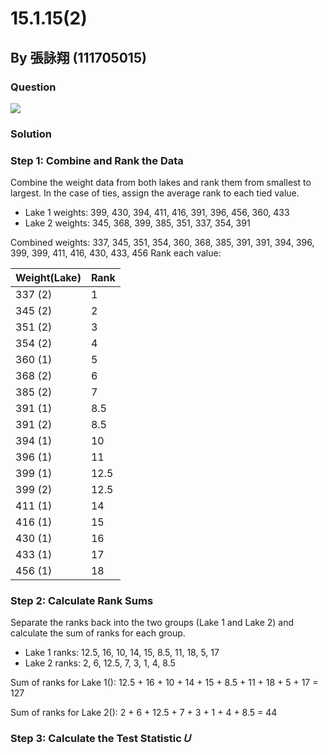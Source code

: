 
# 15.1.15(2)
## By 張詠翔 (111705015)

### Question
<img src="https://github.com/HWTeng-Course/202402-Statistics/assets/162154266/b55b03ea-f711-4d15-b314-77dfc83937cf">



### Solution

### Step 1: Combine and Rank the Data
Combine the weight data from both lakes and rank them from smallest to largest. In the case of ties, assign the average rank to each tied value.
-   Lake 1 weights: 399, 430, 394, 411, 416, 391, 396, 456, 360, 433
-   Lake 2 weights: 345, 368, 399, 385, 351, 337, 354, 391

Combined weights: 337, 345, 351, 354, 360, 368, 385, 391, 391, 394, 396, 399, 399, 411, 416, 430, 433, 456
Rank each value:

| Weight(Lake) | Rank      |
|--------------|-----------|
| 337 (2)      | 1         |
| 345 (2)      | 2         |
| 351 (2)      | 3         |
| 354 (2)      | 4         |
| 360 (1)      | 5         |
| 368 (2)      | 6         |
| 385 (2)      | 7         |
| 391 (1)      | 8.5       |
| 391 (2)      | 8.5       |
| 394 (1)      | 10        |
| 396 (1)      | 11        |
| 399 (1)      | 12.5      |
| 399 (2)      | 12.5      |
| 411 (1)      | 14        |
| 416 (1)      | 15        |
| 430 (1)      | 16        |
| 433 (1)      | 17        |
| 456 (1)      | 18        |

### Step 2: Calculate Rank Sums

Separate the ranks back into the two groups (Lake 1 and Lake 2) and calculate the sum of ranks for each group.

-   Lake 1 ranks: 12.5, 16, 10, 14, 15, 8.5, 11, 18, 5, 17
-   Lake 2 ranks: 2, 6, 12.5, 7, 3, 1, 4, 8.5

Sum of ranks for Lake 1():
12.5 + 16 + 10 + 14 + 15 + 8.5 + 11 + 18 + 5 + 17 = 127

Sum of ranks for Lake 2():
2 + 6 + 12.5 + 7 + 3 + 1 + 4 + 8.5 = 44

### Step 3: Calculate the Test Statistic 𝑈








